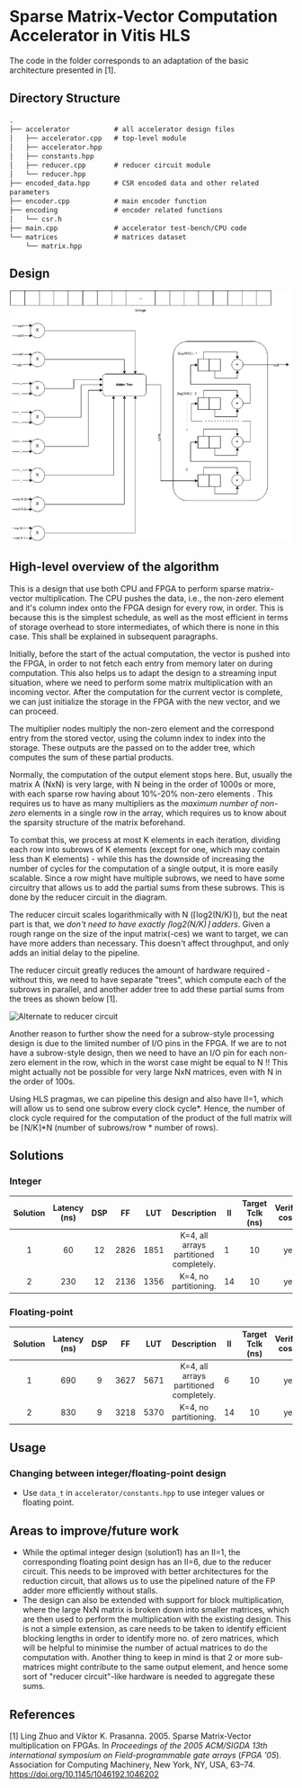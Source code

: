 # Sparse Matrix-Vector Computation Accelerator in Vitis HLS

The code in the folder corresponds to an adaptation of the basic architecture presented in [1].

## Directory Structure
```terminal
.
├── accelerator           # all accelerator design files
│   ├── accelerator.cpp   # top-level module
│   ├── accelerator.hpp
│   ├── constants.hpp
│   ├── reducer.cpp       # reducer circuit module
│   └── reducer.hpp
├── encoded_data.hpp      # CSR encoded data and other related parameters
├── encoder.cpp           # main encoder function
├── encoding              # encoder related functions
│   └── csr.h
├── main.cpp              # accelerator test-bench/CPU code
└── matrices              # matrices dataset
    └── matrix.hpp
```

## Design
![Accelerator Design](/doc/design.png)

## High-level overview of the algorithm
This is a design that use both CPU and FPGA to perform sparse matrix-vector multiplication. The CPU pushes the data, i.e., the non-zero element and it's column index onto the FPGA design for every row, in order. This is because this is the simplest schedule, as well as the most efficient in terms of storage overhead to store intermediates, of which there is none in this case. This shall be explained in subsequent paragraphs.

Initially, before the start of the actual computation, the vector is pushed into the FPGA, in order to not fetch each entry from memory later on during computation. This also helps us to adapt the design to a streaming input situation, where we need to perform some matrix multiplication with an incoming vector. After the computation for the current vector is complete, we can just initialize the storage in the FPGA with the new vector, and we can proceed.

The multiplier nodes multiply the non-zero element and the correspond entry from the stored vector, using the column index to index into the storage. These outputs are the passed on to the adder tree, which computes the sum of these partial products.

Normally, the computation of the output element stops here. But, usually the matrix A (NxN) is very large, with N being in the order of 1000s or more, with each sparse row having about 10%-20% non-zero elements . This requires us to have as many multipliers as the _maximum number of non-zero_ elements in a single row in the array, which requires us to know about the sparsity structure of the matrix beforehand.

To combat this, we process at most K elements in each iteration, dividing each row into subrows of K elements (except for one, which may contain less than K elements) - while this has the downside of increasing the number of cycles for the computation of a single output, it is more easily scalable. Since a row might have multiple subrows, we need to have some circuitry that allows us to add the partial sums from these subrows. This is done by the reducer circuit in the diagram.

The reducer circuit scales logarithmically with N (⌈log2(N/K)⌉), but the neat part is that, we _don't need to have exactly ⌈log2(N/K)⌉ adders_. Given a rough range on the size of the input matrix(-ces) we want to target, we can have more adders than necessary. This doesn't affect throughput, and only adds an initial delay to the pipeline.

The reducer circuit greatly reduces the amount of hardware required - without this, we need to have separate "trees", which compute each of the subrows in parallel, and another adder tree to add these partial sums from the trees as shown below [1].

![Alternate to reducer circuit](https://user-images.githubusercontent.com/45280368/168476220-a9a93a71-5dfe-4e10-8a56-51287590dccb.png)

Another reason to further show the need for a subrow-style processing design is due to the limited number of I/O pins in the FPGA. If we are to not have a subrow-style design, then we need to have an I/O pin for each non-zero element in the row, which in the worst case might be equal to N !! This might actually not be possible for very large NxN matrices, even with N in the order of 100s.

Using HLS pragmas, we can pipeline this design and also have II=1, which will allow us to send one subrow every clock cycle*. Hence, the number of clock cycle required for the computation of the product of the full matrix will be ⌈N/K⌉\*N (number of subrows/row * number of rows).

## Solutions
### Integer
| **Solution** | **Latency (ns)** | **DSP** | **FF** | **LUT** |             **Description**             | **II** | **Target Tclk (ns)** | **Verified cosim** |
|:------------:|:----------------:|:-------:|:------:|:-------:|:---------------------------------------:|--------|:--------------------:|:------------------:|
| 1            | 60              | 12       | 2826   | 1851    | K=4, all arrays partitioned completely. | 1      | 10                   | yes                |
| 2            | 230              | 12       | 2136   | 1356    | K=4, no partitioning.                   | 14     | 10                   | yes                |

### Floating-point
| **Solution** | **Latency (ns)** | **DSP** | **FF** | **LUT** |             **Description**             | **II** | **Target Tclk (ns)** | **Verified cosim** |
|:------------:|:----------------:|:-------:|:------:|:-------:|:---------------------------------------:|--------|:--------------------:|:------------------:|
| 1            | 690              | 9       | 3627   | 5671    | K=4, all arrays partitioned completely. | 6      | 10                   | yes                |
| 2            | 830              | 9       | 3218   | 5370    | K=4, no partitioning.                   | 14     | 10                   | yes                |

## Usage
### Changing between integer/floating-point design
- Use `data_t` in `accelerator/constants.hpp` to use integer values or floating point.

## Areas to improve/future work
- While the optimal integer design (solution1) has an II=1, the corresponding floating point design has an II=6, due to the reducer circuit. This needs to be improved with better architectures for the reduction circuit, that allows us to use the pipelined nature of the FP adder more efficiently without stalls.
- The design can also be extended with support for block multiplication, where the large NxN matrix is broken down into smaller matrices, which are then used to perform the multiplication with the existing design. This is not a simple extension, as care needs to be taken to identify efficient blocking lengths in order to identify more no. of zero matrices, which will be helpful to minimise the number of actual matrices to do the computation with. Another thing to keep in mind is that 2 or more sub-matrices might contribute to the same output element, and hence some sort of "reducer circuit"-like hardware is needed to aggregate these sums.

## References
[1] Ling Zhuo and Viktor K. Prasanna. 2005. Sparse Matrix-Vector multiplication on FPGAs. In <i>Proceedings of the 2005 ACM/SIGDA 13th international symposium on Field-programmable gate arrays</i> (<i>FPGA '05</i>). Association for Computing Machinery, New York, NY, USA, 63–74. https://doi.org/10.1145/1046192.1046202
